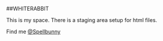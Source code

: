 ##WHITERABBIT

This is my space. There is a staging area setup for html files.

Find me [@Spellbunny](http://twitter.com/spellbunny "@Spellbunny")
